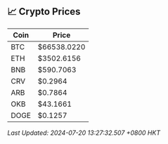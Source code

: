 ## 📈 Crypto Prices

| Coin | Price |
| ---- | ----- |
| BTC | $66538.0220 |
| ETH | $3502.6156 |
| BNB | $590.7063 |
| CRV | $0.2964 |
| ARB | $0.7864 |
| OKB | $43.1661 |
| DOGE | $0.1257 |

_Last Updated: 2024-07-20 13:27:32.507 +0800 HKT_